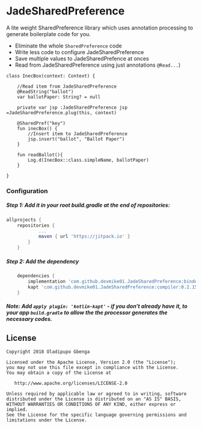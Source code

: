 # JadeSharedPreference
A lite weight SharedPreference library which uses annotation processing to generate boilerplate code for you.

* Eliminate the whole `SharedPreference` code
* Write less code to configure JadeSharedPreference
* Save multiple values to JadeSharedPrefence at onces
* Read from JadeSharedPreference using just annotations `@Read...`)

```kotin
class InecBox(context: Context) {
	
    //Read item from JadeSharedPreference	
    @ReadString("ballot")
    var ballotPaper: String? = null

    private var jsp :JadeSharedPreference jsp =JadeSharedPreference.plug(this, context)

    @SharedPref("key")
    fun inecBox() {
    	//Insert item to JadeSharedPreference
        jsp.insert("ballot", "Ballot Paper")
    }
    
    fun readBallot(){
    	Log.d(InecBox::class.simpleName, ballotPaper)
    }
    
}

```

### Configuration
##### Step 1: Add it in your root build.gradle at the end of repositories:
```groovy
allprojects {
	repositories {
			...
			maven { url 'https://jitpack.io' }
		}
	}
  ```
##### Step 2: Add the dependency
```groovy
	dependencies {
		implementation 'com.github.devmike01.JadeSharedPreference:binder:0.2.15'
		kapt 'com.github.devmike01.JadeSharedPreference:compiler:0.2.15'
	}	
```
##### Note: Add `apply plugin: 'kotlin-kapt'` - if you don't already have it, to your app `build.gradle` to allow the the processor generates the necessary codes.


License
-------

    Copyright 2018 Oladipupo Gbenga

    Licensed under the Apache License, Version 2.0 (the "License");
    you may not use this file except in compliance with the License.
    You may obtain a copy of the License at

       http://www.apache.org/licenses/LICENSE-2.0

    Unless required by applicable law or agreed to in writing, software
    distributed under the License is distributed on an "AS IS" BASIS,
    WITHOUT WARRANTIES OR CONDITIONS OF ANY KIND, either express or implied.
    See the License for the specific language governing permissions and
    limitations under the License.
